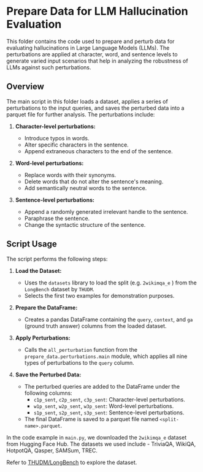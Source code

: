 # Prepare Data for LLM Hallucination Evaluation

This folder contains the code used to prepare and perturb data for evaluating hallucinations in Large Language Models (LLMs). The perturbations are applied at character, word, and sentence levels to generate varied input scenarios that help in analyzing the robustness of LLMs against such perturbations.

## Overview

The main script in this folder loads a dataset, applies a series of perturbations to the input queries, and saves the perturbed data into a parquet file for further analysis. The perturbations include:

1. **Character-level perturbations:**
   - Introduce typos in words.
   - Alter specific characters in the sentence.
   - Append extraneous characters to the end of the sentence.

2. **Word-level perturbations:**
   - Replace words with their synonyms.
   - Delete words that do not alter the sentence's meaning.
   - Add semantically neutral words to the sentence.

3. **Sentence-level perturbations:**
   - Append a randomly generated irrelevant handle to the sentence.
   - Paraphrase the sentence.
   - Change the syntactic structure of the sentence.

## Script Usage

The script performs the following steps:

1. **Load the Dataset:**
   - Uses the `datasets` library to load the split (e.g. `2wikimqa_e` ) from the `LongBench` dataset by `THUDM`.
   - Selects the first two examples for demonstration purposes.

2. **Prepare the DataFrame:**
   - Creates a pandas DataFrame containing the `query`, `context`, and `ga` (ground truth answer) columns from the loaded dataset.

3. **Apply Perturbations:**
   - Calls the `all_perturbation` function from the `prepare_data.perturbations.main` module, which applies all nine types of perturbations to the `query` column.

4. **Save the Perturbed Data:**
   - The perturbed queries are added to the DataFrame under the following columns:
     - `c1p_sent`, `c2p_sent`, `c3p_sent`: Character-level perturbations.
     - `w1p_sent`, `w2p_sent`, `w3p_sent`: Word-level perturbations.
     - `s1p_sent`, `s2p_sent`, `s3p_sent`: Sentence-level perturbations.
   - The final DataFrame is saved to a parquet file named `<split-name>.parquet`.


In the code example in `main.py`, we downloaded the `2wikimqa_e` dataset from Hugging Face Hub. The datasets we used include -  TriviaQA, WikiQA, HotpotQA, Qasper, SAMSum, TREC. 

Refer to [THUDM/LongBench](https://huggingface.co/datasets/THUDM/LongBench)  to explore the dataset. 